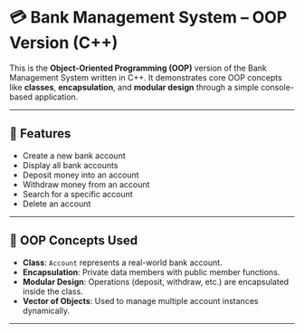 # 💳 Bank Management System – OOP Version (C++)

This is the **Object-Oriented Programming (OOP)** version of the Bank Management System written in C++. It demonstrates core OOP concepts like **classes**, **encapsulation**, and **modular design** through a simple console-based application.

---

## 🧱 Features

- Create a new bank account
- Display all bank accounts
- Deposit money into an account
- Withdraw money from an account
- Search for a specific account
- Delete an account

---

## 🧠 OOP Concepts Used

- **Class**: `Account` represents a real-world bank account.
- **Encapsulation**: Private data members with public member functions.
- **Modular Design**: Operations (deposit, withdraw, etc.) are encapsulated inside the class.
- **Vector of Objects**: Used to manage multiple account instances dynamically.

---
